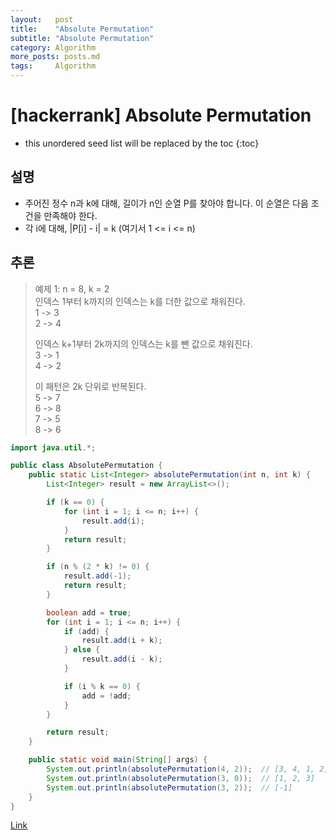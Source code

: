 ```yaml
---
layout:   post
title:    "Absolute Permutation"
subtitle: "Absolute Permutation"
category: Algorithm
more_posts: posts.md
tags:     Algorithm
---
```

# [hackerrank] Absolute Permutation

<!--more-->
<!-- Table of contents -->
* this unordered seed list will be replaced by the toc
{:toc}

## 설명
- 주어진 정수 n과 k에 대해, 길이가 n인 순열 P를 찾아야 합니다. 이 순열은 다음 조건을 만족해야 한다.
- 각 i에 대해, \|P[i] - i\| = k (여기서 1 <= i <= n)

## 추론
> 예제 1: n = 8, k = 2  
> 인덱스 1부터 k까지의 인덱스는 k를 더한 값으로 채워진다.  
> 1 -> 3  
> 2 -> 4  
>   
> 인덱스 k+1부터 2k까지의 인덱스는 k를 뺀 값으로 채워진다.  
> 3 -> 1  
> 4 -> 2  
>   
> 이 패턴은 2k 단위로 반복된다.  
> 5 -> 7  
> 6 -> 8  
> 7 -> 5  
> 8 -> 6  

```java
import java.util.*;

public class AbsolutePermutation {
    public static List<Integer> absolutePermutation(int n, int k) {
        List<Integer> result = new ArrayList<>();

        if (k == 0) {
            for (int i = 1; i <= n; i++) {
                result.add(i);
            }
            return result;
        }

        if (n % (2 * k) != 0) {
            result.add(-1);
            return result;
        }

        boolean add = true;
        for (int i = 1; i <= n; i++) {
            if (add) {
                result.add(i + k);
            } else {
                result.add(i - k);
            }

            if (i % k == 0) {
                add = !add;
            }
        }

        return result;
    }

    public static void main(String[] args) {
        System.out.println(absolutePermutation(4, 2));  // [3, 4, 1, 2]
        System.out.println(absolutePermutation(3, 0));  // [1, 2, 3]
        System.out.println(absolutePermutation(3, 2));  // [-1]
    }
}
```

[Link](https://www.hackerrank.com/challenges/absolute-permutation/problem?isFullScreen=true)